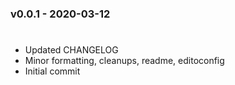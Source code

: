 <a name="v0.0.1"><a/>
### v0.0.1 - 2020-03-12
#
- Updated CHANGELOG
- Minor formatting, cleanups, readme, editoconfig
- Initial commit
